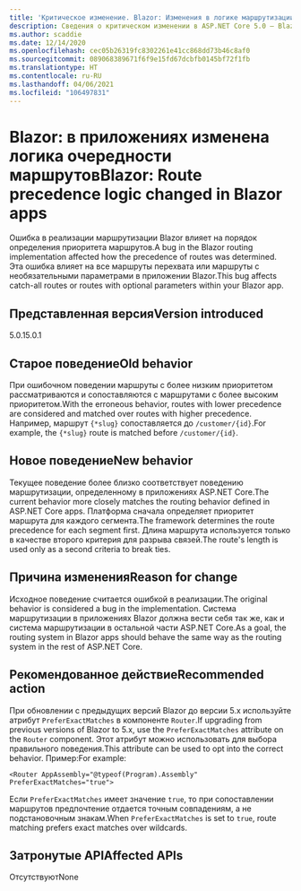 ```yaml
---
title: 'Критическое изменение. Blazor: Изменения в логике маршрутизации в приложениях Blazor'
description: Сведения о критическом изменении в ASP.NET Core 5.0 — Blazor. Изменения в логике маршрутизации в приложениях Blazor
ms.author: scaddie
ms.date: 12/14/2020
ms.openlocfilehash: cec05b26319fc8302261e41cc868dd73b46c8af0
ms.sourcegitcommit: 089068389671f6f9e15fd67dcbfb0145bf72f1fb
ms.translationtype: HT
ms.contentlocale: ru-RU
ms.lasthandoff: 04/06/2021
ms.locfileid: "106497831"
---
```

# <a name="blazor-route-precedence-logic-changed-in-blazor-apps"></a><span data-ttu-id="c158b-103">Blazor: в приложениях изменена логика очередности маршрутов</span><span class="sxs-lookup"><span data-stu-id="c158b-103">Blazor: Route precedence logic changed in Blazor apps</span></span>

<span data-ttu-id="c158b-104">Ошибка в реализации маршрутизации Blazor влияет на порядок определения приоритета маршрутов.</span><span class="sxs-lookup"><span data-stu-id="c158b-104">A bug in the Blazor routing implementation affected how the precedence of routes was determined.</span></span> <span data-ttu-id="c158b-105">Эта ошибка влияет на все маршруты перехвата или маршруты с необязательными параметрами в приложении Blazor.</span><span class="sxs-lookup"><span data-stu-id="c158b-105">This bug affects catch-all routes or routes with optional parameters within your Blazor app.</span></span>

## <a name="version-introduced"></a><span data-ttu-id="c158b-106">Представленная версия</span><span class="sxs-lookup"><span data-stu-id="c158b-106">Version introduced</span></span>

<span data-ttu-id="c158b-107">5.0.1</span><span class="sxs-lookup"><span data-stu-id="c158b-107">5.0.1</span></span>

## <a name="old-behavior"></a><span data-ttu-id="c158b-108">Старое поведение</span><span class="sxs-lookup"><span data-stu-id="c158b-108">Old behavior</span></span>

<span data-ttu-id="c158b-109">При ошибочном поведении маршруты с более низким приоритетом рассматриваются и сопоставляются с маршрутами с более высоким приоритетом.</span><span class="sxs-lookup"><span data-stu-id="c158b-109">With the erroneous behavior, routes with lower precedence are considered and matched over routes with higher precedence.</span></span> <span data-ttu-id="c158b-110">Например, маршрут `{*slug}` сопоставляется до `/customer/{id}`.</span><span class="sxs-lookup"><span data-stu-id="c158b-110">For example, the `{*slug}` route is matched before `/customer/{id}`.</span></span>

## <a name="new-behavior"></a><span data-ttu-id="c158b-111">Новое поведение</span><span class="sxs-lookup"><span data-stu-id="c158b-111">New behavior</span></span>

<span data-ttu-id="c158b-112">Текущее поведение более близко соответствует поведению маршрутизации, определенному в приложениях ASP.NET Core.</span><span class="sxs-lookup"><span data-stu-id="c158b-112">The current behavior more closely matches the routing behavior defined in ASP.NET Core apps.</span></span> <span data-ttu-id="c158b-113">Платформа сначала определяет приоритет маршрута для каждого сегмента.</span><span class="sxs-lookup"><span data-stu-id="c158b-113">The framework determines the route precedence for each segment first.</span></span> <span data-ttu-id="c158b-114">Длина маршрута используется только в качестве второго критерия для разрыва связей.</span><span class="sxs-lookup"><span data-stu-id="c158b-114">The route's length is used only as a second criteria to break ties.</span></span>

## <a name="reason-for-change"></a><span data-ttu-id="c158b-115">Причина изменения</span><span class="sxs-lookup"><span data-stu-id="c158b-115">Reason for change</span></span>

<span data-ttu-id="c158b-116">Исходное поведение считается ошибкой в реализации.</span><span class="sxs-lookup"><span data-stu-id="c158b-116">The original behavior is considered a bug in the implementation.</span></span> <span data-ttu-id="c158b-117">Система маршрутизации в приложениях Blazor должна вести себя так же, как и система маршрутизации в остальной части ASP.NET Core.</span><span class="sxs-lookup"><span data-stu-id="c158b-117">As a goal, the routing system in Blazor apps should behave the same way as the routing system in the rest of ASP.NET Core.</span></span>

## <a name="recommended-action"></a><span data-ttu-id="c158b-118">Рекомендованное действие</span><span class="sxs-lookup"><span data-stu-id="c158b-118">Recommended action</span></span>

<span data-ttu-id="c158b-119">При обновлении с предыдущих версий Blazor до версии 5.x используйте атрибут `PreferExactMatches` в компоненте `Router`.</span><span class="sxs-lookup"><span data-stu-id="c158b-119">If upgrading from previous versions of Blazor to 5.x, use the `PreferExactMatches` attribute on the `Router` component.</span></span> <span data-ttu-id="c158b-120">Этот атрибут можно использовать для выбора правильного поведения.</span><span class="sxs-lookup"><span data-stu-id="c158b-120">This attribute can be used to opt into the correct behavior.</span></span> <span data-ttu-id="c158b-121">Пример:</span><span class="sxs-lookup"><span data-stu-id="c158b-121">For example:</span></span>

```razor
<Router AppAssembly="@typeof(Program).Assembly" PreferExactMatches="true">
```

<span data-ttu-id="c158b-122">Если `PreferExactMatches` имеет значение `true`, то при сопоставлении маршрутов предпочтение отдается точным совпадениям, а не подстановочным знакам.</span><span class="sxs-lookup"><span data-stu-id="c158b-122">When `PreferExactMatches` is set to `true`, route matching prefers exact matches over wildcards.</span></span>

## <a name="affected-apis"></a><span data-ttu-id="c158b-123">Затронутые API</span><span class="sxs-lookup"><span data-stu-id="c158b-123">Affected APIs</span></span>

<span data-ttu-id="c158b-124">Отсутствуют</span><span class="sxs-lookup"><span data-stu-id="c158b-124">None</span></span>

<!--

## Category

ASP.NET Core

## Affected APIs

Not detectable via API analysis

-->
